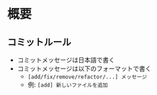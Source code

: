 # 概要

## コミットルール
- コミットメッセージは日本語で書く
- コミットメッセージは以下のフォーマットで書く
  - `[add/fix/remove/refactor/...] メッセージ`
  - 例: `[add] 新しいファイルを追加`
